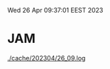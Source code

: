 Wed 26 Apr 09:37:01 EEST 2023
# JAM
<a href='./cache/202304/26_09.log'>./cache/202304/26_09.log</a>
